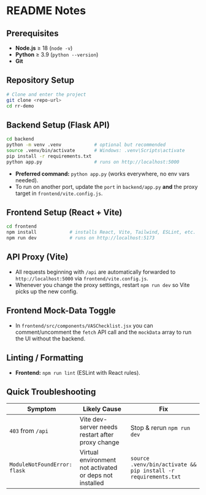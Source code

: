 # README Notes

## Prerequisites

- **Node.js** ≥ 18 (`node -v`)
- **Python** ≥ 3.9 (`python --version`)
- **Git**

## Repository Setup

```bash
# Clone and enter the project
git clone <repo-url>
cd rr-demo
```

## Backend Setup (Flask API)

```bash
cd backend
python -m venv .venv            # optional but recommended
source .venv/bin/activate       # Windows: .venv\Scripts\activate
pip install -r requirements.txt
python app.py                   # runs on http://localhost:5000
```

- **Preferred command:** `python app.py` (works everywhere, no env vars needed).
- To run on another port, update the `port` in `backend/app.py` **and** the proxy target in `frontend/vite.config.js`.

## Frontend Setup (React + Vite)

```bash
cd frontend
npm install            # installs React, Vite, Tailwind, ESLint, etc.
npm run dev            # runs on http://localhost:5173
```

## API Proxy (Vite)

- All requests beginning with `/api` are automatically forwarded to `http://localhost:5000` via `frontend/vite.config.js`.
- Whenever you change the proxy settings, restart `npm run dev` so Vite picks up the new config.

## Frontend Mock-Data Toggle

- In `frontend/src/components/VASChecklist.jsx` you can comment/uncomment the `fetch` API call and the `mockData` array to run the UI without the backend.

## Linting / Formatting

- **Frontend:** `npm run lint` (ESLint with React rules).

## Quick Troubleshooting

| Symptom | Likely Cause | Fix |
|---------|--------------|-----|
| `403` from `/api` | Vite dev-server needs restart after proxy change | Stop & rerun `npm run dev` |
| `ModuleNotFoundError: flask` | Virtual environment not activated or deps not installed | `source .venv/bin/activate && pip install -r requirements.txt` |